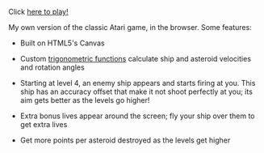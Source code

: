 Click <a href="rawgit.com/mtdoss/blasteroids/master/index.html">here to play!</a>

My own version of the classic Atari game, in the browser. Some features:

* Built on HTML5's Canvas

* Custom <a href="https://github.com/mtdoss/Blasteroids/blob/master/lib/utils.js#L14">trigonometric functions</a> calculate ship and asteroid velocities and rotation angles

* Starting at level 4, an enemy ship appears and starts firing at you. This ship
has an accuracy offset that make it not shoot perfectly at you; its aim gets 
better as the levels go higher!

* Extra bonus lives appear around the screen; fly your ship over them to get 
extra lives

* Get more points per asteroid destroyed as the levels get higher
